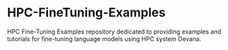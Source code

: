 # HPC-FineTuning-Examples
HPC Fine-Tuning Examples repository dedicated to providing examples and tutorials for fine-tuning language models using HPC system Devana.
